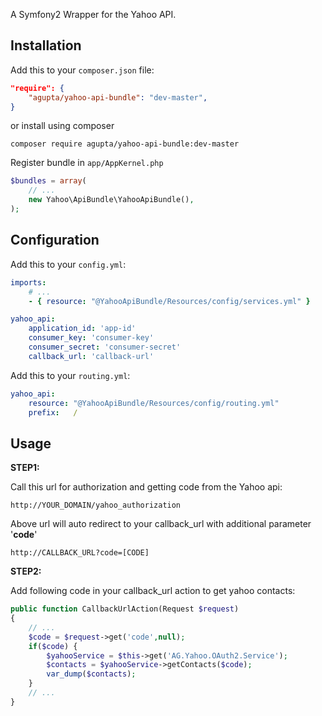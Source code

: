 A Symfony2 Wrapper for the Yahoo API.

Installation
------------

Add this to your `composer.json` file:

```json
"require": {
	"agupta/yahoo-api-bundle": "dev-master",
}
```

or install using composer

```composer
composer require agupta/yahoo-api-bundle:dev-master
```

Register bundle in `app/AppKernel.php`

```php
$bundles = array(
    // ...
    new Yahoo\ApiBundle\YahooApiBundle(),
);
```

Configuration
-------------

Add this to your `config.yml`:

```yaml
imports:
    # ...
    - { resource: "@YahooApiBundle/Resources/config/services.yml" }
```

```yaml
yahoo_api:
    application_id: 'app-id'
    consumer_key: 'consumer-key'
    consumer_secret: 'consumer-secret'
    callback_url: 'callback-url'
```

Add this to your `routing.yml`:

```yaml
yahoo_api:
    resource: "@YahooApiBundle/Resources/config/routing.yml"
    prefix:   /
```

Usage
-----

**STEP1:**

Call this url for authorization and getting code from the Yahoo api:

```link
http://YOUR_DOMAIN/yahoo_authorization
```

Above url will auto redirect to your callback_url with additional parameter '**code**'

```link
http://CALLBACK_URL?code=[CODE]
```

**STEP2:**

Add following code in your callback_url action to get yahoo contacts:
 
```php
public function CallbackUrlAction(Request $request)
{
    // ...
    $code = $request->get('code',null);	
    if($code) {
        $yahooService = $this->get('AG.Yahoo.OAuth2.Service');	
        $contacts = $yahooService->getContacts($code);
        var_dump($contacts);
    }
    // ...
}
```